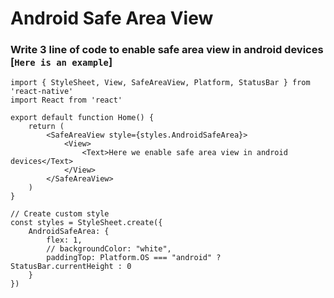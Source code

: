 # Android Safe Area View 
    
    
### Write 3 line of code to enable safe area view in android devices [`Here is an example`] 

    import { StyleSheet, View, SafeAreaView, Platform, StatusBar } from 'react-native'
    import React from 'react'

    export default function Home() {
        return (
            <SafeAreaView style={styles.AndroidSafeArea}>
                <View>                    
                    <Text>Here we enable safe area view in android devices</Text>
                </View>
            </SafeAreaView>
        )
    }

    // Create custom style
    const styles = StyleSheet.create({
        AndroidSafeArea: {
            flex: 1,
            // backgroundColor: "white",
            paddingTop: Platform.OS === "android" ? StatusBar.currentHeight : 0
        }
    })
